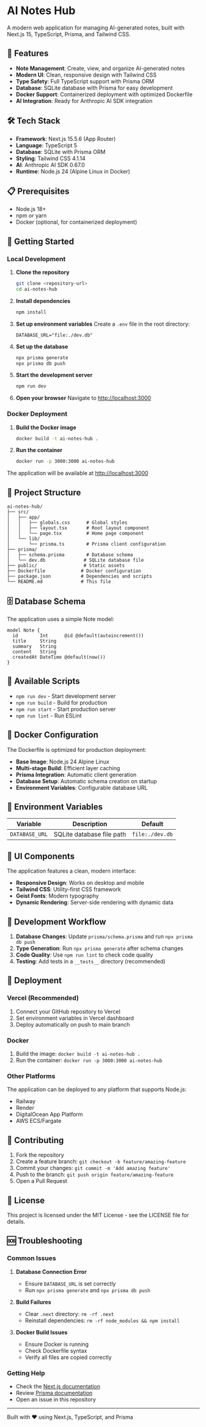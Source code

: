 # AI Notes Hub

A modern web application for managing AI-generated notes, built with Next.js 15, TypeScript, Prisma, and Tailwind CSS.

## 🚀 Features

- **Note Management**: Create, view, and organize AI-generated notes
- **Modern UI**: Clean, responsive design with Tailwind CSS
- **Type Safety**: Full TypeScript support with Prisma ORM
- **Database**: SQLite database with Prisma for easy development
- **Docker Support**: Containerized deployment with optimized Dockerfile
- **AI Integration**: Ready for Anthropic AI SDK integration

## 🛠️ Tech Stack

- **Framework**: Next.js 15.5.6 (App Router)
- **Language**: TypeScript 5
- **Database**: SQLite with Prisma ORM
- **Styling**: Tailwind CSS 4.1.14
- **AI**: Anthropic AI SDK 0.67.0
- **Runtime**: Node.js 24 (Alpine Linux in Docker)

## 📋 Prerequisites

- Node.js 18+ 
- npm or yarn
- Docker (optional, for containerized deployment)

## 🚀 Getting Started

### Local Development

1. **Clone the repository**
   ```bash
   git clone <repository-url>
   cd ai-notes-hub
   ```

2. **Install dependencies**
   ```bash
   npm install
   ```

3. **Set up environment variables**
   Create a `.env` file in the root directory:
   ```env
   DATABASE_URL="file:./dev.db"
   ```

4. **Set up the database**
   ```bash
   npx prisma generate
   npx prisma db push
   ```

5. **Start the development server**
   ```bash
   npm run dev
   ```

6. **Open your browser**
   Navigate to [http://localhost:3000](http://localhost:3000)

### Docker Deployment

1. **Build the Docker image**
   ```bash
   docker build -t ai-notes-hub .
   ```

2. **Run the container**
   ```bash
   docker run -p 3000:3000 ai-notes-hub
   ```

The application will be available at [http://localhost:3000](http://localhost:3000)

## 📁 Project Structure

```
ai-notes-hub/
├── src/
│   ├── app/
│   │   ├── globals.css      # Global styles
│   │   ├── layout.tsx       # Root layout component
│   │   └── page.tsx         # Home page component
│   └── lib/
│       └── prisma.ts        # Prisma client configuration
├── prisma/
│   ├── schema.prisma        # Database schema
│   └── dev.db              # SQLite database file
├── public/                 # Static assets
├── Dockerfile             # Docker configuration
├── package.json           # Dependencies and scripts
└── README.md              # This file
```

## 🗄️ Database Schema

The application uses a simple Note model:

```prisma
model Note {
  id        Int      @id @default(autoincrement())
  title     String
  summary   String
  content   String
  createdAt DateTime @default(now())
}
```

## 🚀 Available Scripts

- `npm run dev` - Start development server
- `npm run build` - Build for production
- `npm run start` - Start production server
- `npm run lint` - Run ESLint

## 🐳 Docker Configuration

The Dockerfile is optimized for production deployment:

- **Base Image**: Node.js 24 Alpine Linux
- **Multi-stage Build**: Efficient layer caching
- **Prisma Integration**: Automatic client generation
- **Database Setup**: Automatic schema creation on startup
- **Environment Variables**: Configurable database URL

## 🔧 Environment Variables

| Variable | Description | Default |
|----------|-------------|---------|
| `DATABASE_URL` | SQLite database file path | `file:./dev.db` |

## 🎨 UI Components

The application features a clean, modern interface:

- **Responsive Design**: Works on desktop and mobile
- **Tailwind CSS**: Utility-first CSS framework
- **Geist Fonts**: Modern typography
- **Dynamic Rendering**: Server-side rendering with dynamic data

## 🔄 Development Workflow

1. **Database Changes**: Update `prisma/schema.prisma` and run `npx prisma db push`
2. **Type Generation**: Run `npx prisma generate` after schema changes
3. **Code Quality**: Use `npm run lint` to check code quality
4. **Testing**: Add tests in a `__tests__` directory (recommended)

## 🚀 Deployment

### Vercel (Recommended)

1. Connect your GitHub repository to Vercel
2. Set environment variables in Vercel dashboard
3. Deploy automatically on push to main branch

### Docker

1. Build the image: `docker build -t ai-notes-hub .`
2. Run the container: `docker run -p 3000:3000 ai-notes-hub`

### Other Platforms

The application can be deployed to any platform that supports Node.js:
- Railway
- Render
- DigitalOcean App Platform
- AWS ECS/Fargate

## 🤝 Contributing

1. Fork the repository
2. Create a feature branch: `git checkout -b feature/amazing-feature`
3. Commit your changes: `git commit -m 'Add amazing feature'`
4. Push to the branch: `git push origin feature/amazing-feature`
5. Open a Pull Request

## 📝 License

This project is licensed under the MIT License - see the LICENSE file for details.

## 🆘 Troubleshooting

### Common Issues

1. **Database Connection Error**
   - Ensure `DATABASE_URL` is set correctly
   - Run `npx prisma generate` and `npx prisma db push`

2. **Build Failures**
   - Clear `.next` directory: `rm -rf .next`
   - Reinstall dependencies: `rm -rf node_modules && npm install`

3. **Docker Build Issues**
   - Ensure Docker is running
   - Check Dockerfile syntax
   - Verify all files are copied correctly

### Getting Help

- Check the [Next.js documentation](https://nextjs.org/docs)
- Review [Prisma documentation](https://www.prisma.io/docs)
- Open an issue in this repository

---

Built with ❤️ using Next.js, TypeScript, and Prisma